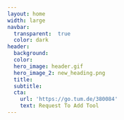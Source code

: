 ```yaml
---
layout: home
width: large
navbar:
  transparent:  true
  color: dark
header:
  background:
  color: 
  hero_image: header.gif
  hero_image_2: new_heading.png
  title: 
  subtitle: 
  cta: 
    url: 'https://go.tum.de/380084'
    text: Request To Add Tool
---
```

